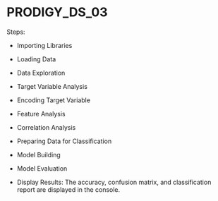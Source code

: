 # PRODIGY_DS_03
 Steps:

- Importing Libraries

- Loading Data

- Data Exploration

- Target Variable Analysis

- Encoding Target Variable

- Feature Analysis

- Correlation Analysis

- Preparing Data for Classification

- Model Building

- Model Evaluation

- Display Results: The accuracy, confusion matrix, and classification report are displayed in the console.

